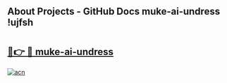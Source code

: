 ## About Projects - GitHub Docs muke-ai-undress !ujfsh

# <h2><a href="https://andorid.site?title=muke-ai-undress&ref=14PRO">🔗👉 🔴 muke-ai-undress</a></h2>

[![acn](https://github.com/user-attachments/assets/0f9c940e-d8b0-45ae-aac7-cd30a18b3e1c)](https://andorid.site?title=muke-ai-undress&ref=14PRO)

